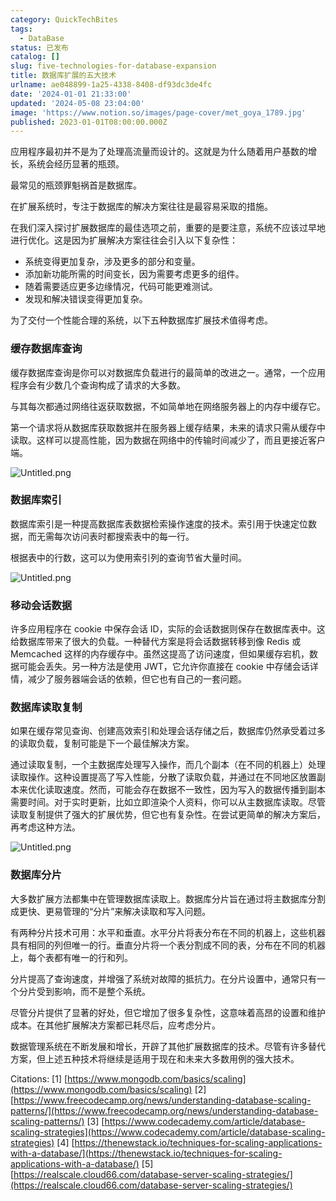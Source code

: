 ```yaml
---
category: QuickTechBites
tags:
  - DataBase
status: 已发布
catalog: []
slug: five-technologies-for-database-expansion
title: 数据库扩展的五大技术
urlname: ae048899-1a25-4338-8408-df93dc3de4fc
date: '2024-01-01 21:33:00'
updated: '2024-05-08 23:04:00'
image: 'https://www.notion.so/images/page-cover/met_goya_1789.jpg'
published: 2023-01-01T08:00:00.000Z
---
```


应用程序最初并不是为了处理高流量而设计的。这就是为什么随着用户基数的增长，系统会经历显著的瓶颈。


最常见的瓶颈罪魁祸首是数据库。


在扩展系统时，专注于数据库的解决方案往往是最容易采取的措施。


在我们深入探讨扩展数据库的最佳选项之前，重要的是要注意，系统不应该过早地进行优化。这是因为扩展解决方案往往会引入以下复杂性：

- 系统变得更加复杂，涉及更多的部分和变量。
- 添加新功能所需的时间变长，因为需要考虑更多的组件。
- 随着需要适应更多边缘情况，代码可能更难测试。
- 发现和解决错误变得更加复杂。

为了交付一个性能合理的系统，以下五种数据库扩展技术值得考虑。


### **缓存数据库查询**


缓存数据库查询是你可以对数据库负载进行的最简单的改进之一。通常，一个应用程序会有少数几个查询构成了请求的大多数。


与其每次都通过网络往返获取数据，不如简单地在网络服务器上的内存中缓存它。


第一个请求将从数据库获取数据并在服务器上缓存结果，未来的请求只需从缓存中读取。这样可以提高性能，因为数据在网络中的传输时间减少了，而且更接近客户端。


![Untitled.png](https://prod-files-secure.s3.us-west-2.amazonaws.com/5d24fe63-e567-4804-86f9-9fdc62e13082/90ccd300-8cb4-4392-a93f-76f7d0b7f352/Untitled.png?X-Amz-Algorithm=AWS4-HMAC-SHA256&X-Amz-Content-Sha256=UNSIGNED-PAYLOAD&X-Amz-Credential=ASIAZI2LB466ZDWVKDWV%2F20250302%2Fus-west-2%2Fs3%2Faws4_request&X-Amz-Date=20250302T213254Z&X-Amz-Expires=3600&X-Amz-Security-Token=IQoJb3JpZ2luX2VjEIn%2F%2F%2F%2F%2F%2F%2F%2F%2F%2FwEaCXVzLXdlc3QtMiJHMEUCIQDcxsnreyAN%2FwZ8swKbh0YZUQYr5q5l4E8Zd8vjCSQxiQIgKRtF%2FbvCmlDFHt3IjT2t6HphsOd5oTNYgkHElYLt5hwqiAQIwv%2F%2F%2F%2F%2F%2F%2F%2F%2F%2FARAAGgw2Mzc0MjMxODM4MDUiDBNoO%2By%2B4%2FhYR%2BhoeyrcA0tW6VLyVD%2FNXLZm7fwfLlWXiED5QGazuV7qjyPjadXRh%2FFphaq2vIjOeuwXTNToARtlKjR7rDSAnrUn4mPeeU9cduK6VtwuudVy0tWV0I%2FCrEg9tOz6bVeFKlSvnmRqLnTq0GgnIc40FOuXBsN7blP2LAKfKIvJzFBZF81R24%2Fd9aIuor9nTSlII8ghAkZGi%2BKjJrbtyQ0f3t3lndqGMev1CZfmqKtJML%2B%2FqY1BlR865Y9I8wXrhKeB0an%2BT4eyge4dAn53%2F6QYpEPcuqx8tXLSsDR74G%2BueI9NdfVmjI%2Bxcfyu%2BGViHPqO%2FfB%2BZ31SZS%2FSKYXW4r5%2FlB7INsWYCeMOGnNlWt1BX0SbvDoNh43v6petmvh7deg5xcWrsSiumncp6LqK9GqYbDc5lvCibiGdu1h%2FbLhfH0vVtTi5JfG0d%2FGtKN1ui2K4CZ0%2B2z%2F4qLOFRoBCgQu7a9RwHxXEQFQzKG%2Bwv51aqGcd9%2Fpn58Ef9DnS1C7weUHyURKMqaDJH1rSb7lB8jU3k4OmH5LekSCvVCBiQ3QXz3fJiM%2F0d9WnsvmlKSIYKanJls2S2axCPjuMn5xYZ89EB5eEWCmHTAJmLCTS2avUGpwBHVcGrnhYSNBugvg7DyveHm83MPOXkr4GOqUBM5g7zR%2FFGwfW%2FkEE7dH8IWpKV6AgQyHzKWj5Z1y7KbDqB2g%2BkGfFLq%2BeT3SKcHpci%2BKY6SFOjrOpqnbFUG8ljArmmfMQLKdjan76d3O9SDEqTB%2FPWQcjd3wVhnkXiw%2FH%2Bj2A6ddMvc0%2FSvhj82EVnV7su2sAKvDe7TCA6IZUqEHxXHyrQcpj8sARiG0kzbXu8NTrUDtnorRe%2Fl8BW5kazVsLsOLE&X-Amz-Signature=b16f15befbbd2e37cd1d16cdbfed4e77949e0f3238e7145e0ad011c50ccd846b&X-Amz-SignedHeaders=host&x-id=GetObject)


### **数据库索引**


数据库索引是一种提高数据库表数据检索操作速度的技术。索引用于快速定位数据，而无需每次访问表时都搜索表中的每一行。


根据表中的行数，这可以为使用索引列的查询节省大量时间。


![Untitled.png](https://prod-files-secure.s3.us-west-2.amazonaws.com/5d24fe63-e567-4804-86f9-9fdc62e13082/d4109739-24f9-4adf-abd6-8eec0d12f3c8/Untitled.png?X-Amz-Algorithm=AWS4-HMAC-SHA256&X-Amz-Content-Sha256=UNSIGNED-PAYLOAD&X-Amz-Credential=ASIAZI2LB466ZDWVKDWV%2F20250302%2Fus-west-2%2Fs3%2Faws4_request&X-Amz-Date=20250302T213254Z&X-Amz-Expires=3600&X-Amz-Security-Token=IQoJb3JpZ2luX2VjEIn%2F%2F%2F%2F%2F%2F%2F%2F%2F%2FwEaCXVzLXdlc3QtMiJHMEUCIQDcxsnreyAN%2FwZ8swKbh0YZUQYr5q5l4E8Zd8vjCSQxiQIgKRtF%2FbvCmlDFHt3IjT2t6HphsOd5oTNYgkHElYLt5hwqiAQIwv%2F%2F%2F%2F%2F%2F%2F%2F%2F%2FARAAGgw2Mzc0MjMxODM4MDUiDBNoO%2By%2B4%2FhYR%2BhoeyrcA0tW6VLyVD%2FNXLZm7fwfLlWXiED5QGazuV7qjyPjadXRh%2FFphaq2vIjOeuwXTNToARtlKjR7rDSAnrUn4mPeeU9cduK6VtwuudVy0tWV0I%2FCrEg9tOz6bVeFKlSvnmRqLnTq0GgnIc40FOuXBsN7blP2LAKfKIvJzFBZF81R24%2Fd9aIuor9nTSlII8ghAkZGi%2BKjJrbtyQ0f3t3lndqGMev1CZfmqKtJML%2B%2FqY1BlR865Y9I8wXrhKeB0an%2BT4eyge4dAn53%2F6QYpEPcuqx8tXLSsDR74G%2BueI9NdfVmjI%2Bxcfyu%2BGViHPqO%2FfB%2BZ31SZS%2FSKYXW4r5%2FlB7INsWYCeMOGnNlWt1BX0SbvDoNh43v6petmvh7deg5xcWrsSiumncp6LqK9GqYbDc5lvCibiGdu1h%2FbLhfH0vVtTi5JfG0d%2FGtKN1ui2K4CZ0%2B2z%2F4qLOFRoBCgQu7a9RwHxXEQFQzKG%2Bwv51aqGcd9%2Fpn58Ef9DnS1C7weUHyURKMqaDJH1rSb7lB8jU3k4OmH5LekSCvVCBiQ3QXz3fJiM%2F0d9WnsvmlKSIYKanJls2S2axCPjuMn5xYZ89EB5eEWCmHTAJmLCTS2avUGpwBHVcGrnhYSNBugvg7DyveHm83MPOXkr4GOqUBM5g7zR%2FFGwfW%2FkEE7dH8IWpKV6AgQyHzKWj5Z1y7KbDqB2g%2BkGfFLq%2BeT3SKcHpci%2BKY6SFOjrOpqnbFUG8ljArmmfMQLKdjan76d3O9SDEqTB%2FPWQcjd3wVhnkXiw%2FH%2Bj2A6ddMvc0%2FSvhj82EVnV7su2sAKvDe7TCA6IZUqEHxXHyrQcpj8sARiG0kzbXu8NTrUDtnorRe%2Fl8BW5kazVsLsOLE&X-Amz-Signature=f03d5e656a76b800489dacb34226d581d570fad3b2164dcde9b3aeeb5eccb910&X-Amz-SignedHeaders=host&x-id=GetObject)


### **移动会话数据**


许多应用程序在 cookie 中保存会话 ID，实际的会话数据则保存在数据库表中。这给数据库带来了很大的负载。一种替代方案是将会话数据转移到像 Redis 或 Memcached 这样的内存缓存中。虽然这提高了访问速度，但如果缓存宕机，数据可能会丢失。另一种方法是使用 JWT，它允许你直接在 cookie 中存储会话详情，减少了服务器端会话的依赖，但它也有自己的一套问题。


### **数据库读取复制**


如果在缓存常见查询、创建高效索引和处理会话存储之后，数据库仍然承受着过多的读取负载，复制可能是下一个最佳解决方案。


通过读取复制，一个主数据库处理写入操作，而几个副本（在不同的机器上）处理读取操作。这种设置提高了写入性能，分散了读取负载，并通过在不同地区放置副本来优化读取速度。然而，可能会存在数据不一致性，因为写入的数据传播到副本需要时间。对于实时更新，比如立即渲染个人资料，你可以从主数据库读取。尽管读取复制提供了强大的扩展优势，但它也有复杂性。在尝试更简单的解决方案后，再考虑这种方法。


![Untitled.png](https://prod-files-secure.s3.us-west-2.amazonaws.com/5d24fe63-e567-4804-86f9-9fdc62e13082/24928cbe-8502-42c3-8c51-57b72171cc67/Untitled.png?X-Amz-Algorithm=AWS4-HMAC-SHA256&X-Amz-Content-Sha256=UNSIGNED-PAYLOAD&X-Amz-Credential=ASIAZI2LB466ZDWVKDWV%2F20250302%2Fus-west-2%2Fs3%2Faws4_request&X-Amz-Date=20250302T213254Z&X-Amz-Expires=3600&X-Amz-Security-Token=IQoJb3JpZ2luX2VjEIn%2F%2F%2F%2F%2F%2F%2F%2F%2F%2FwEaCXVzLXdlc3QtMiJHMEUCIQDcxsnreyAN%2FwZ8swKbh0YZUQYr5q5l4E8Zd8vjCSQxiQIgKRtF%2FbvCmlDFHt3IjT2t6HphsOd5oTNYgkHElYLt5hwqiAQIwv%2F%2F%2F%2F%2F%2F%2F%2F%2F%2FARAAGgw2Mzc0MjMxODM4MDUiDBNoO%2By%2B4%2FhYR%2BhoeyrcA0tW6VLyVD%2FNXLZm7fwfLlWXiED5QGazuV7qjyPjadXRh%2FFphaq2vIjOeuwXTNToARtlKjR7rDSAnrUn4mPeeU9cduK6VtwuudVy0tWV0I%2FCrEg9tOz6bVeFKlSvnmRqLnTq0GgnIc40FOuXBsN7blP2LAKfKIvJzFBZF81R24%2Fd9aIuor9nTSlII8ghAkZGi%2BKjJrbtyQ0f3t3lndqGMev1CZfmqKtJML%2B%2FqY1BlR865Y9I8wXrhKeB0an%2BT4eyge4dAn53%2F6QYpEPcuqx8tXLSsDR74G%2BueI9NdfVmjI%2Bxcfyu%2BGViHPqO%2FfB%2BZ31SZS%2FSKYXW4r5%2FlB7INsWYCeMOGnNlWt1BX0SbvDoNh43v6petmvh7deg5xcWrsSiumncp6LqK9GqYbDc5lvCibiGdu1h%2FbLhfH0vVtTi5JfG0d%2FGtKN1ui2K4CZ0%2B2z%2F4qLOFRoBCgQu7a9RwHxXEQFQzKG%2Bwv51aqGcd9%2Fpn58Ef9DnS1C7weUHyURKMqaDJH1rSb7lB8jU3k4OmH5LekSCvVCBiQ3QXz3fJiM%2F0d9WnsvmlKSIYKanJls2S2axCPjuMn5xYZ89EB5eEWCmHTAJmLCTS2avUGpwBHVcGrnhYSNBugvg7DyveHm83MPOXkr4GOqUBM5g7zR%2FFGwfW%2FkEE7dH8IWpKV6AgQyHzKWj5Z1y7KbDqB2g%2BkGfFLq%2BeT3SKcHpci%2BKY6SFOjrOpqnbFUG8ljArmmfMQLKdjan76d3O9SDEqTB%2FPWQcjd3wVhnkXiw%2FH%2Bj2A6ddMvc0%2FSvhj82EVnV7su2sAKvDe7TCA6IZUqEHxXHyrQcpj8sARiG0kzbXu8NTrUDtnorRe%2Fl8BW5kazVsLsOLE&X-Amz-Signature=b42cda4238748faf15b668723e812628e37cdeb1df0d99e62b8a6fb5af2915bd&X-Amz-SignedHeaders=host&x-id=GetObject)


### **数据库分片**


大多数扩展方法都集中在管理数据库读取上。数据库分片旨在通过将主数据库分割成更快、更易管理的“分片”来解决读取和写入问题。


有两种分片技术可用：水平和垂直。水平分片将表分布在不同的机器上，这些机器具有相同的列但唯一的行。垂直分片将一个表分割成不同的表，分布在不同的机器上，每个表都有唯一的行和列。


分片提高了查询速度，并增强了系统对故障的抵抗力。在分片设置中，通常只有一个分片受到影响，而不是整个系统。


尽管分片提供了显著的好处，但它增加了很多复杂性，这意味着高昂的设置和维护成本。在其他扩展解决方案都已耗尽后，应考虑分片。


数据管理系统在不断发展和增长，开辟了其他扩展数据库的技术。尽管有许多替代方案，但上述五种技术将继续是适用于现在和未来大多数用例的强大技术。


Citations:
[1] [https://www.mongodb.com/basics/scaling](https://www.mongodb.com/basics/scaling)
[2] [https://www.freecodecamp.org/news/understanding-database-scaling-patterns/](https://www.freecodecamp.org/news/understanding-database-scaling-patterns/)
[3] [https://www.codecademy.com/article/database-scaling-strategies](https://www.codecademy.com/article/database-scaling-strategies)
[4] [https://thenewstack.io/techniques-for-scaling-applications-with-a-database/](https://thenewstack.io/techniques-for-scaling-applications-with-a-database/)
[5] [https://realscale.cloud66.com/database-server-scaling-strategies/](https://realscale.cloud66.com/database-server-scaling-strategies/)

